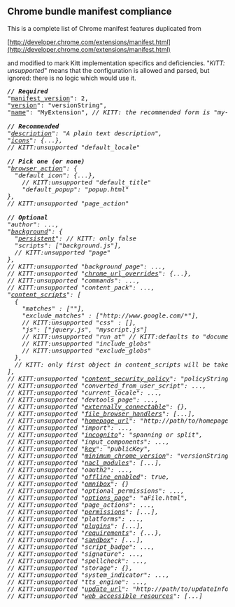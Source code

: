 Chrome bundle manifest compliance
---------------------------------

This is a complete list of Chrome manifest features duplicated from

[http://developer.chrome.com/extensions/manifest.html](http://developer.chrome.com/extensions/manifest.html)

and modified to mark Kitt implementation specifics and deficiencies. "_KITT: unsupported_" means that the configuration is allowed and parsed, but ignored: there is no logic which would use it.

<pre>
<em><strong>// Required</strong></em>
"<a href="http://developer.chrome.com/extensions/manifest/manifest_version.html">manifest_version</a>": 2,
"<a href="http://developer.chrome.com/extensions/manifest/version.html">version</a>": "versionString",
"<a href="http://developer.chrome.com/extensions/manifest/name.html">name</a>": "MyExtension", <em>// KITT: the recommended form is "my-extension-name" or "MyExtensionName". No national characters and <strong>no spaces</strong> please. For historical reasons, name is used in places where such characters would break things. This is a top priority issue.

<em><strong>// Recommended</strong></em>
"<a href="http://developer.chrome.com/extensions/manifest/description.html">description</a>": "A plain text description",
"<a href="http://developer.chrome.com/extensions/manifest/icons.html">icons</a>": {...},
<em>// KITT:unsupported</em> "default_locale"
  
<em><strong>// Pick one (or none)</strong></em>
"<a href="http://developer.chrome.com/extensions/browserAction.html">browser_action</a>": {
  "default_icon": {...},
    <em>// KITT:unsupported</em> "default_title"
    "default_popup": "popup.html"
},
<em>// KITT:unsupported</em> "page_action"

<em><strong>// Optional</strong></em>
"author": ...,
"<a href="http://developer.chrome.com/extensions/background_pages.html">background</a>": {
  "<a href="http://developer.chrome.com/extensions/event_pages.html">persistent</a>": // KITT: only false
  "scripts": ["background.js"],
  <em>// KITT:unsupported</em> "page"
},
<em>// KITT:unsupported</em> "background_page": ...,
<em>// KITT:unsupported</em> "<a href="http://developer.chrome.com/extensions/override.html">chrome_url_overrides</a>": {...},
<em>// KITT:unsupported</em> "commands": ...,
<em>// KITT:unsupported</em> "content_pack": ...,
"<a href="http://developer.chrome.com/extensions/content_scripts.html">content_scripts</a>": [
  {
    "matches" : ["<all_urls>"],
    "exclude_matches" : ["http://www.google.com/*"],
    <em>// KITT:unsupported</em> "css" : [],
    "js": ["jquery.js", "myscript.js"]  
    <em>// KITT:unsupported</em> "run_at" <em>// KITT:defaults to "document_end"</em>
    <em>// KITT:unsupported</em> "include_globs"
    <em>// KITT:unsupported</em> "exclude_globs"  
  },
  // KITT: only first object in content_scripts will be taken
],
<em>// KITT:unsupported</em> "<a href="http://developer.chrome.com/extensions/contentSecurityPolicy.html">content_security_policy</a>": "policyString",
<em>// KITT:unsupported</em> "converted_from_user_script": ...,
<em>// KITT:unsupported</em> "current_locale": ...,
<em>// KITT:unsupported</em> "devtools_page": ...,
<em>// KITT:unsupported</em> "<a href="http://developer.chrome.com/extensions/messaging.html#external-webpage">externally_connectable</a>": {},
<em>// KITT:unsupported</em> "<a href="http://developer.chrome.com/extensions/fileBrowserHandler.html">file_browser_handlers</a>": [...],
<em>// KITT:unsupported</em> "<a href="http://developer.chrome.com/extensions/manifest/homepage_url.html">homepage_url</a>": "http://path/to/homepage",
<em>// KITT:unsupported</em> "import": ...,
<em>// KITT:unsupported</em> "<a href="http://developer.chrome.com/extensions/manifest/incognito.html">incognito</a>": "spanning or split",
<em>// KITT:unsupported</em> "input_components": ...,
<em>// KITT:unsupported</em> "<a href="http://developer.chrome.com/extensions/manifest/key.html">key</a>": "publicKey",
<em>// KITT:unsupported</em> "<a href="http://developer.chrome.com/extensions/manifest/minimum_chrome_version.html">minimum_chrome_version</a>": "versionString",
<em>// KITT:unsupported</em> "<a href="http://developer.chrome.com/extensions/manifest/nacl_modules.html">nacl_modules</a>": [...],
<em>// KITT:unsupported</em> "oauth2": ...,
<em>// KITT:unsupported</em> "<a href="http://developer.chrome.com/extensions/manifest/offline_enabled.html">offline_enabled</a>": true,
<em>// KITT:unsupported</em> "<a href="http://developer.chrome.com/extensions/omnibox.html">omnibox</a>": {}
<em>// KITT:unsupported</em> "optional_permissions": ...,
<em>// KITT:unsupported</em> "<a href="http://developer.chrome.com/extensions/options.html">options_page</a>": "aFile.html",
<em>// KITT:unsupported</em> "page_actions": ...,
<em>// KITT:unsupported</em> "<a href="http://developer.chrome.com/extensions/declare_permissions.html">permissions</a>": [...],
<em>// KITT:unsupported</em> "platforms": ...,
<em>// KITT:unsupported</em> "<a href="http://developer.chrome.com/extensions/npapi.html">plugins</a>": [...],
<em>// KITT:unsupported</em> "<a href="http://developer.chrome.com/extensions/manifest/requirements.html">requirements</a>": {...},
<em>// KITT:unsupported</em> "<a href="http://developer.chrome.com/extensions/manifest/sandbox.html">sandbox</a>": [...],
<em>// KITT:unsupported</em> "script_badge": ...,
<em>// KITT:unsupported</em> "signature": ...,
<em>// KITT:unsupported</em> "spellcheck": ...,
<em>// KITT:unsupported</em> "storage": {},
<em>// KITT:unsupported</em> "system_indicator": ...,
<em>// KITT:unsupported</em> "tts_engine": ...,
<em>// KITT:unsupported</em> "<a href="http://developer.chrome.com/extensions/autoupdate.html">update_url</a>": "http://path/to/updateInfo.xml",
<em>// KITT:unsupported</em> "<a href="http://developer.chrome.com/extensions/manifest/web_accessible_resources.html">web_accessible_resources</a>": [...]
</pre>